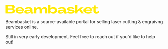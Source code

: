 <img alt="Logo" src="logo.png" width=300>

Beambasket is a source-available portal for selling laser cutting & engraivng services online.

Still in very early development. Feel free to reach out if you'd like to help out!